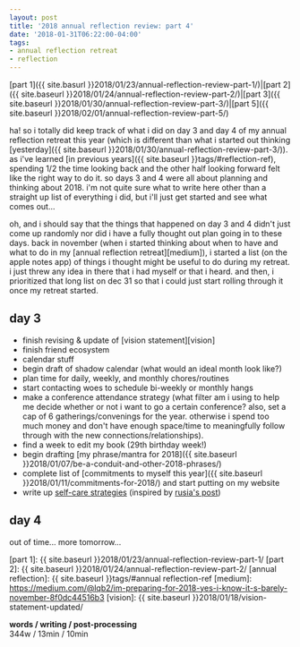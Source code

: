 ```yaml
---
layout: post
title: '2018 annual reflection review: part 4'
date: '2018-01-31T06:22:00-04:00'
tags:
- annual reflection retreat
- reflection
--- 
```


[part 1]({{ site.basurl }}2018/01/23/annual-reflection-review-part-1/)|[part 2]({{ site.baseurl }}2018/01/24/annual-reflection-review-part-2/)|[part 3]({{ site.baseurl }}2018/01/30/annual-reflection-review-part-3/)|[part 5]({{ site.baseurl }}2018/02/01/annual-reflection-review-part-5/)

ha! so i totally did keep track of what i did on day 3 and day 4 of my annual reflection retreat this year (which is different than what i started out thinking [yesterday]({{ site.baseurl }}2018/01/30/annual-reflection-review-part-3/)). as i've learned [in previous years]({{ site.baseurl }}tags/#reflection-ref), spending 1/2 the time looking back and the other half looking forward felt like the right way to do it. so days 3 and 4 were all about planning and thinking about 2018. i'm not quite sure what to write here other than a straight up list of everything i did, but i'll just get started and see what comes out...

oh, and i should say that the things that happened on day 3 and 4 didn't just come up randomly nor did i have a fully thought out plan going in to these days. back in november (when i started thinking about when to have and what to do in my [annual reflection retreat][medium]), i started a list (on the apple notes app) of things i thought might be useful to do during my retreat. i just threw any idea in there that i had myself or that i heard. and then, i prioritized that long list on dec 31 so that i could just start rolling through it once my retreat started. 

## day 3

* finish revising & update of [vision statement][vision]
* finish friend ecosystem
* calendar stuff
* begin draft of shadow calendar (what would an ideal month look like?)
* plan time for daily, weekly, and monthly chores/routines
* start contacting woes to schedule bi-weekly or monthly hangs
* make a conference attendance strategy (what filter am i using to help me decide whether or not i want to go a certain conference? also, set a cap of 6 gatherings/convenings for the year. otherwise i spend too much money and don't have enough space/time to meaningfully follow through with the new connections/relationships). 
* find a week to edit my book (29th birthday week!)
* begin drafting [my phrase/mantra for 2018]({{ site.baseurl }}2018/01/07/be-a-conduit-and-other-2018-phrases/)
* complete list of [commitments to myself this year]({{ site.baseurl }}2018/01/11/commitments-for-2018/) and start putting on my website
*  write up [self-care strategies](http://lqb2.co/self-care) (inspired by [rusia's post](http://universalpartnership.org/strategies-for-self-care/))


## day 4

out of time... more tomorrow...

<!-- hyperlink bank -->
[friend ecosystem]: https://medium.com/@lqb2/planning-out-my-friend-ecosystem-95175246458d
[unravel your year]: http://www.susannahconway.com/unravel/
[part 1]: {{ site.baseurl }}2018/01/23/annual-reflection-review-part-1/
[part 2]: {{ site.baseurl }}2018/01/24/annual-reflection-review-part-2/
[annual reflection]: {{ site.baseurl }}tags/#annual reflection-ref
[medium]: https://medium.com/@lqb2/im-preparing-for-2018-yes-i-know-it-s-barely-november-8f0dc44516b3
[vision]: {{ site.baseurl }}2018/01/18/vision-statement-updated/

<!-- &#042; = asterisk -->
<!-- &#039; = single quote '-->

**words / writing / post-processing**  
344w / 13min / 10min
